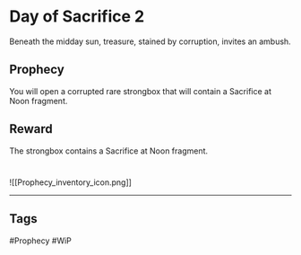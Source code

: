 # Day of Sacrifice 2
Beneath the midday sun, treasure, stained by corruption, invites an ambush.
## Prophecy
You will open a corrupted rare strongbox that will contain a Sacrifice at Noon fragment.
## Reward
The strongbox contains a Sacrifice at Noon fragment. 

#
![[Prophecy_inventory_icon.png]]

---
## Tags
#Prophecy
#WiP 
